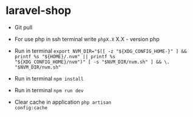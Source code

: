 # laravel-shop

- Git pull
- For use php in ssh terminal write <code>phpX.X</code> X.X - version php
- Run in terminal <code>export NVM_DIR="$([ -z "${XDG_CONFIG_HOME-}" ] && printf %s "${HOME}/.nvm" || printf %s "${XDG_CONFIG_HOME}/nvm")"
                        [ -s "$NVM_DIR/nvm.sh" ] && \. "$NVM_DIR/nvm.sh"</code>
                        
- Run in terminal <code>npm install</code>
- Run in terminal <code>npm run dev</code>
- Clear cache in application <code>php artisan config:cache</code>                     
